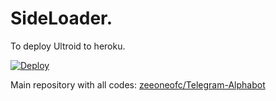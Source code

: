 # SideLoader.

To deploy Ultroid to heroku.

[![Deploy](https://www.herokucdn.com/deploy/button.svg)](https://dashboard.heroku.com/new?template=https%3A%2F%2Fgithub.com%2Fzeeoneofc%2FRun-Alphabot)

Main repository with all codes: [zeeoneofc/Telegram-Alphabot](https://github.com/zeeoneofc/Telegram-Alphabot)
